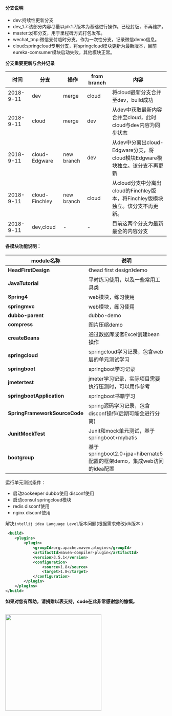#### 分支说明

 * dev:持续性更新分支
 * dev_1.7:该部分内容尽量以jdk1.7版本为基础进行操作。已经封版，不再维护。
 * master:发布分支，用于里程碑方式打包发布。
 * wechat_tmp:微信支付临时分支，作为一次性分支，记录微信demo信息。
 * cloud:springcloud专用分支，将springcloud模块更新为最新版本，目前eureka-comsumer模块启动失败，其他模块正常。
 
 **分支重要更新与合并记录**
 
 |时间|分支|操作|from branch|内容|
 |---|---|---|---|---|
 |2018-9-11|dev|merge|cloud|将cloud最新分支合并至dev，build成功|
 |2018-9-11|cloud|merge|dev|从dev中获取最新内容合并至cloud，此时cloud与dev内容为同步状态|
 |2018-9-11|cloud-Edgware|new branch|dev|从dev中分离出cloud-Edgware分支，将cloud模块Edgware模块独立。该分支不再更新|
 |2018-9-11|cloud-Finchley|new branch|cloud|从cloud分支中分离出cloud的Finchley版本，将Finchley版模块独立。该分支不再更新。|
 |2018-9-11|dev,cloud|-|-|目前这两个分支为最新最全的内容分支|
 
 
#### 各模块功能说明：

|module名称|说明|
|---|---|
|**HeadFirstDesign**| 《head first design》demo|
|**JavaTutorial**| 平时练习使用，以及一些常用工具类|
|**Spring4**| web模块，练习使用|
|**springmvc**| web模块，练习使用|
|**dubbo-parent**| dubbo-demo|
|**compress**|图片压缩demo|
|**createBeans**| 通过数据库或者Excel创建bean操作|
|**springcloud**| springcloud学习记录，包含web层的单元测试学习|
|**springboot**| springboot学习记录|
|**jmetertest**| jmeter学习记录，实际项目需要执行压测时，可以用作参考|
|**springbootApplication**| springboot书籍学习|
|**SpringFrameworkSourceCode**| spring源码学习记录，包含disconf操作(后期可能会进行分离)|
|**JunitMockTest**| Junit和mock单元测试，基于springboot+mybatis|
|**bootgroup**| 基于springboot2.0+jpa+hibernate5配置的框架demo，集成web访问的idea配置|


运行单元测试条件：

* 启动zookeeper dubbo使用 disconf使用
* 启动consul springcloud模块
* redis disconf使用
* nginx disconf使用

解决`intellij idea Language Level`版本问题(根据需求修改jdk版本
)

```xml
 <build>
    <plugins>
        <plugin>
            <groupId>org.apache.maven.plugins</groupId>
            <artifactId>maven-compiler-plugin</artifactId>
            <version>3.5.1</version>
            <configuration>
                <source>1.8</source>
                <target>1.8</target>
            </configuration>
        </plugin>
    </plugins>
</build>

```


**如果对您有帮助，请捐赠以表支持，code在此非常感谢您的慷慨。**<br><br>

<img src="https://images.gitee.com/uploads/images/2019/0122/104135_26cef806_2275632.jpeg" width="300">
